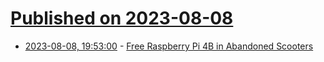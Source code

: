 # [Published on 2023-08-08](index.md)

* [2023-08-08, 19:53:00](https://soylentnews.org/article.pl?sid=23/08/07/1619244&from=rss) - [Free Raspberry Pi 4B in Abandoned Scooters](https://soylentnews.org/article.pl?sid=23/08/07/1619244&from=rss)
